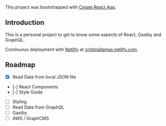 This project was bootstrapped with [Create React App](https://github.com/facebook/create-react-app).

## Introduction

This is a personal project to get to know some aspects of React, Gastby and GraphQL.

Continuous deployment with [Netlify](http://www.netlify.com) at [cristinallamas.netlify.com](http://cristinallamas.netlify.com).

## Roadmap
- [x] Read Data from local JSON file
- [-] React Components
- [-] Style Guide
- [ ] Styling
- [ ] Read Data from GraphQL
- [ ] Gastby
- [ ] AWS / GraphCMS 